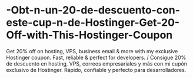 # -Obt-n-un-20-de-descuento-con-este-cup-n-de-Hostinger-Get-20-Off-with-This-Hostinger-Coupon
Get 20% off on hosting, VPS, business email &amp; more with my exclusive Hostinger coupon. Fast, reliable &amp; perfect for developers. /  Consigue 20% de descuento en hosting, VPS, correos empresariales y más con mi cupón exclusivo de Hostinger. Rápido, confiable y perfecto para desarrolladores.
